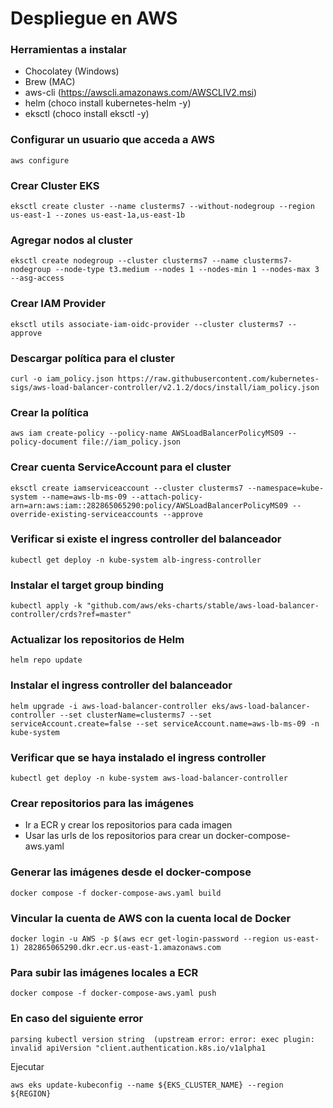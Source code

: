 # Despliegue en AWS

### Herramientas a instalar

- Chocolatey (Windows)
- Brew (MAC)
- aws-cli (https://awscli.amazonaws.com/AWSCLIV2.msi)
- helm (choco install kubernetes-helm -y)
- eksctl (choco install eksctl -y)

### Configurar un usuario que acceda a AWS

```
aws configure
```

### Crear Cluster EKS

```
eksctl create cluster --name clusterms7 --without-nodegroup --region us-east-1 --zones us-east-1a,us-east-1b
```

### Agregar nodos al cluster

```
eksctl create nodegroup --cluster clusterms7 --name clusterms7-nodegroup --node-type t3.medium --nodes 1 --nodes-min 1 --nodes-max 3 --asg-access
```

### Crear IAM Provider

```
eksctl utils associate-iam-oidc-provider --cluster clusterms7 --approve
```

### Descargar política para el cluster

```
curl -o iam_policy.json https://raw.githubusercontent.com/kubernetes-sigs/aws-load-balancer-controller/v2.1.2/docs/install/iam_policy.json
```

### Crear la política

```
aws iam create-policy --policy-name AWSLoadBalancerPolicyMS09 --policy-document file://iam_policy.json
```

### Crear cuenta ServiceAccount para el cluster

```
eksctl create iamserviceaccount --cluster clusterms7 --namespace=kube-system --name=aws-lb-ms-09 --attach-policy-arn=arn:aws:iam::282865065290:policy/AWSLoadBalancerPolicyMS09 --override-existing-serviceaccounts --approve
```

### Verificar si existe el ingress controller del balanceador

```
kubectl get deploy -n kube-system alb-ingress-controller
```

### Instalar el target group binding

```
kubectl apply -k "github.com/aws/eks-charts/stable/aws-load-balancer-controller/crds?ref=master"
```

### Actualizar los repositorios de Helm

```
helm repo update
```

### Instalar el ingress controller del balanceador

```
helm upgrade -i aws-load-balancer-controller eks/aws-load-balancer-controller --set clusterName=clusterms7 --set serviceAccount.create=false --set serviceAccount.name=aws-lb-ms-09 -n kube-system
```

### Verificar que se haya instalado el ingress controller

```
kubectl get deploy -n kube-system aws-load-balancer-controller
```

### Crear repositorios para las imágenes

- Ir a ECR y crear los repositorios para cada imagen
- Usar las urls de los repositorios para crear un docker-compose-aws.yaml

### Generar las imágenes desde el docker-compose

```
docker compose -f docker-compose-aws.yaml build
```

### Vincular la cuenta de AWS con la cuenta local de Docker

```
docker login -u AWS -p $(aws ecr get-login-password --region us-east-1) 282865065290.dkr.ecr.us-east-1.amazonaws.com
```

### Para subir las imágenes locales a ECR

```
docker compose -f docker-compose-aws.yaml push
```

### En caso del siguiente error

```
parsing kubectl version string  (upstream error: error: exec plugin: invalid apiVersion "client.authentication.k8s.io/v1alpha1
```

Ejecutar

```
aws eks update-kubeconfig --name ${EKS_CLUSTER_NAME} --region ${REGION}
```
